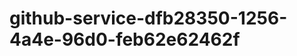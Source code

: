 github-service-dfb28350-1256-4a4e-96d0-feb62e62462f
===================================================
